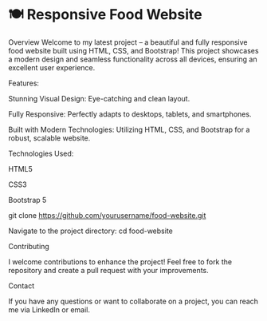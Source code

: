 # 🍽️ Responsive Food Website
Overview
Welcome to my latest project – a beautiful and fully responsive food website built using HTML, CSS, and Bootstrap! This project showcases a modern design and seamless functionality across all devices, ensuring an excellent user experience.

Features:

Stunning Visual Design: Eye-catching and clean layout.

Fully Responsive: Perfectly adapts to desktops, tablets, and smartphones.

Built with Modern Technologies: Utilizing HTML, CSS, and Bootstrap for a robust, scalable website.

Technologies Used:

HTML5

CSS3

Bootstrap 5

git clone https://github.com/yourusername/food-website.git

Navigate to the project directory: cd food-website

Contributing

I welcome contributions to enhance the project! Feel free to fork the repository and create a pull request with your improvements.

Contact

If you have any questions or want to collaborate on a project, you can reach me via LinkedIn or email.

